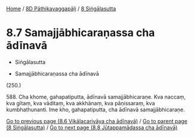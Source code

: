 
[Home](/) / [8D Pāthikavaggapāḷi](...md) / [8 Siṅgālasutta](../8D/8.md)

# 8.7 Samajjābhicaraṇassa cha ādīnavā

* Siṅgālasutta

* Samajjābhicaraṇassa cha ādīnavā

(250.)

588\. Cha khome, gahapatiputta, ādīnavā samajjābhicaraṇe. Kva naccaṃ, kva gītaṃ, kva vāditaṃ, kva akkhānaṃ, kva pāṇissaraṃ, kva kumbhathunanti. Ime kho, gahapatiputta, cha ādīnavā samajjābhicaraṇe.

[Go to previous page (8.6 Vikālacariyāya cha ādīnavā)](8.6.md) / [Go to parent page (8 Siṅgālasutta)](../8D/8.md) / [Go to next page (8.8 Jūtappamādassa cha ādīnavā)](8.8.md)


